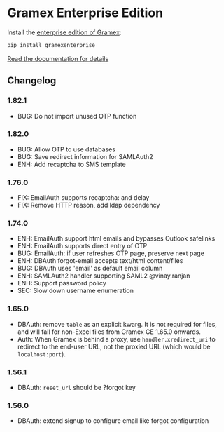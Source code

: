 # Gramex Enterprise Edition

Install the [enterprise edition of Gramex](https://learn.gramener.com/guide/):

```bash
pip install gramexenterprise
```

[Read the documentation for details](https://learn.gramener.com/guide/)


## Changelog

### 1.82.1

- BUG: Do not import unused OTP function

### 1.82.0

- BUG: Allow OTP to use databases
- BUG: Save redirect information for SAMLAuth2
- ENH: Add recaptcha to SMS template

### 1.76.0

- FIX: EmailAuth supports recaptcha: and delay
- FIX: Remove HTTP reason, add ldap dependency

### 1.74.0

- ENH: EmailAuth support html emails and bypasses Outlook safelinks
- ENH: EmailAuth supports direct entry of OTP
- BUG: EmailAuth: if user refreshes OTP page, preserve next page
- ENH: DBAuth forgot-email accepts text/html content/files
- BUG: DBAuth uses 'email' as default email column
- ENH: SAMLAuth2 handler supporting SAML2 @vinay.ranjan
- ENH: Support password policy
- SEC: Slow down username enumeration

### 1.65.0

- DBAuth: remove `table` as an explicit kwarg. It is not required for files, and will fail for
  non-Excel files from Gramex CE 1.65.0 onwards.
- Auth: When Gramex is behind a proxy, use `handler.xredirect_uri` to redirect to the end-user URL,
  not the proxied URL (which would be `localhost:port`).

### 1.56.1

- DBAuth: `reset_url` should be ?forgot key

### 1.56.0

- DBAuth: extend signup to configure email like forgot configuration
